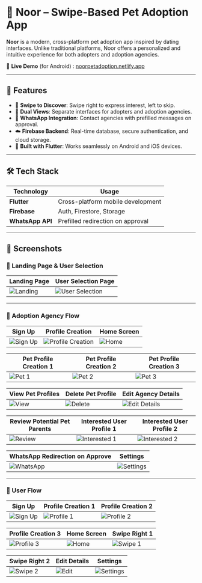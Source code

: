 # 🐾 Noor – Swipe-Based Pet Adoption App

**Noor** is a modern, cross-platform pet adoption app inspired by dating interfaces. Unlike traditional platforms, Noor offers a personalized and intuitive experience for both adopters and adoption agencies.

🔗 **Live Demo** (for Android) : [noorpetadoption.netlify.app](https://noorpetadoption.netlify.app/) 

---

## 🚀 Features

- 🎯 **Swipe to Discover**: Swipe right to express interest, left to skip.
- 🏢 **Dual Views**: Separate interfaces for adopters and adoption agencies.
- 💬 **WhatsApp Integration**: Contact agencies with prefilled messages on approval.
- ☁️ **Firebase Backend**: Real-time database, secure authentication, and cloud storage.
- 📱 **Built with Flutter**: Works seamlessly on Android and iOS devices.

---

## 🛠️ Tech Stack

| Technology     | Usage                             |
|----------------|-----------------------------------|
| **Flutter**    | Cross-platform mobile development |
| **Firebase**   | Auth, Firestore, Storage          |
| **WhatsApp API** | Prefilled redirection on approval |

---

## 📸 Screenshots

### 🚪 Landing Page & User Selection

| Landing Page | User Selection Page |
|--------------|---------------------|
| ![Landing](img/landing-page.png) | ![User Selection](assets/user-selection.png) |

---

### 🏢 Adoption Agency Flow

| Sign Up | Profile Creation | Home Screen |
|---------|------------------|--------------|
| ![Sign Up](assets/agency-signup.png) | ![Profile Creation](assets/agency-profile-creation.png) | ![Home](assets/agency-home.png) |

| Pet Profile Creation 1 | Pet Profile Creation 2 | Pet Profile Creation 3 |
|------------------------|------------------------|------------------------|
| ![Pet 1](assets/pet-profile-creation-1.png) | ![Pet 2](assets/pet-profile-creation-2.png) | ![Pet 3](assets/pet-profile-creation-3.png) |

| View Pet Profiles | Delete Pet Profile | Edit Agency Details |
|-------------------|--------------------|----------------------|
| ![View](assets/view-pet-profiles.png) | ![Delete](assets/delete-pet-profile.png) | ![Edit Details](assets/edit-agency-details.png) |

| Review Potential Pet Parents | Interested User Profile 1 | Interested User Profile 2 |
|------------------------------|---------------------------|---------------------------|
| ![Review](assets/review-potential-parents.png) | ![Interested 1](assets/interested-user-profile-1.png) | ![Interested 2](assets/interested-user-profile-2.png) |

| WhatsApp Redirection on Approve | Settings |
|----------------------------------|----------|
| ![WhatsApp](assets/whatsapp-redirect.png) | ![Settings](assets/agency-settings.png) |

---

### 🙋 User Flow

| Sign Up | Profile Creation 1 | Profile Creation 2 |
|---------|---------------------|---------------------|
| ![Sign Up](assets/user-signup.png) | ![Profile 1](assets/user-profile-creation-1.png) | ![Profile 2](assets/user-profile-creation-2.png) |

| Profile Creation 3 | Home Screen | Swipe Right 1 |
|--------------------|-------------|----------------|
| ![Profile 3](assets/user-profile-creation-3.png) | ![Home](assets/user-home.png) | ![Swipe 1](assets/user-swipe-right-1.png) |

| Swipe Right 2 | Edit Details | Settings |
|---------------|--------------|----------|
| ![Swipe 2](assets/user-swipe-right-2.png) | ![Edit](assets/edit-user-details.png) | ![Settings](assets/user-settings.png) |
